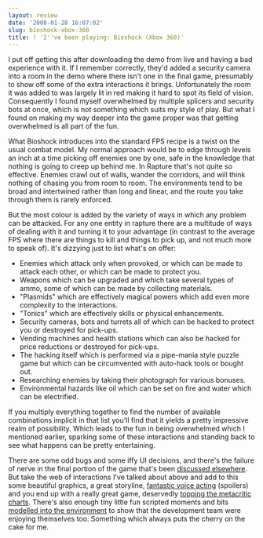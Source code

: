 ```yaml
---
layout: review
date: '2008-01-28 16:07:02'
slug: bioshock-xbox-360
title: ! 'I''ve been playing: Bioshock (Xbox 360)'
---
```


I put off getting this after downloading the demo from live and having a bad experience with it. If I remember correctly, they'd added a security camera into a room in the demo where there isn't one in the final game, presumably to show off some of the extra interactions it brings. Unfortunately the room it was added to was largely lit in red making it hard to spot its field of vision. Consequently I found myself overwhelmed by multiple splicers and security bots at once, which is not something which suits my style of play. But what I found on making my way deeper into the game proper was that getting overwhelmed is all part of the fun.

What Bioshock introduces into the standard FPS recipe is a twist on the usual combat model. My normal approach would be to edge through levels an inch at a time picking off enemies one by one, safe in the knowledge that nothing is going to creep up behind me. In Rapture that's not quite so effective. Enemies crawl out of walls, wander the corridors, and will think nothing of chasing you from room to room. The environments tend to be broad and intertwined rather than long and linear, and the route you take through them is rarely enforced.

But the most colour is added by the variety of ways in which any problem can be attacked. For any one entity in rapture there are a multitude of ways of dealing with it and turning it to your advantage (in contrast to the average FPS where there are things to kill and things to pick up, and not much more to speak of). It's dizzying just to list what's on offer:

* Enemies which attack only when provoked, or which can be made to attack each other, or which can be made to protect you.
* Weapons which can be upgraded and which take several types of ammo, some of which can be made by collecting materials.
* "Plasmids" which are effectively magical powers which add even more complexity to the interactions.
* "Tonics" which are effectively skills or physical enhancements.
* Security cameras, bots and turrets all of which can be hacked to protect you or destroyed for pick-ups.
* Vending machines and health stations which can also be hacked for price reductions or destroyed for pick-ups.
* The hacking itself which is performed via a pipe-mania style puzzle game but which can be circumvented with auto-hack tools or bought out.  
* Researching enemies by taking their photograph for various bonuses.
* Environmental hazards like oil which can be set on fire and water which can be electrified.

If you multiply everything together to find the number of available combinations implicit in that list you'll find that it yields a pretty impressive realm of possibility. Which leads to the fun in being overwhelmed which I mentioned earlier, sparking some of these interactions and standing back to see what happens can be pretty entertaining.

There are some odd bugs and some iffy UI decisions, and there's the failure of nerve in the final portion of the game that's been [discussed elsewhere][idle]. But take the web of interactions I've talked about above and add to this some beautiful graphics, a great storyline, [fantastic voice acting][yt] (spoilers) and you end up with a really great game, deservedly [topping the metacritic charts][meta]. There's also enough tiny little fun scripted moments and bits [modelled into the environment][pac] to show that the development team were enjoying themselves too. Something which always puts the cherry on the cake for me.

[idle]: http://idlethumbs.net/display.php?id=271
[yt]: http://www.youtube.com/watch?v=IO3NQYBRuy4
[meta]: http://www.metacritic.com/games/xbox360/scores/
[pac]: http://www.gametrailers.com/player/usermovies/97238.html
